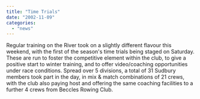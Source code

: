 ```yaml
---
title: "Time Trials"
date: "2002-11-09"
categories:
  - "news"
---
```


Regular training on the River took on a slightly different flavour this weekend, with the first of the season's time trials being staged on Saturday. These are run to foster the competitive element within the club, to give a positive start to winter training, and to offer video/coaching opportunities under race conditions. Spread over 5 divisions, a total of 31 Sudbury members took part in the day, in mix & match combinations of 21 crews, with the club also paying host and offering the same coaching facilities to a further 4 crews from Beccles Rowing Club.
